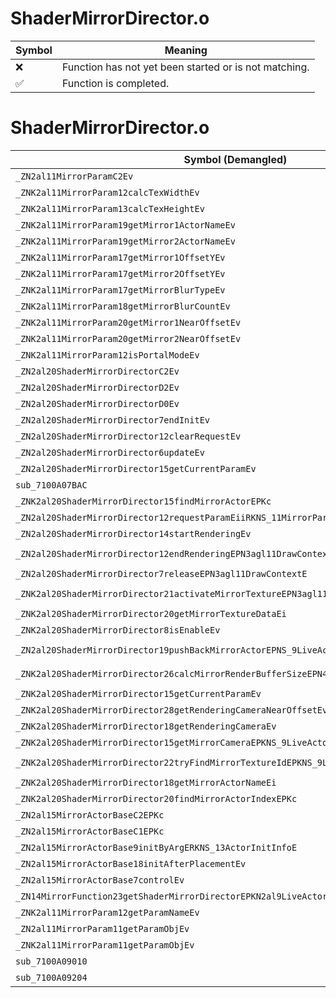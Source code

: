 # ShaderMirrorDirector.o
| Symbol | Meaning 
| ------------- | ------------- 
| :x: | Function has not yet been started or is not matching. 
| :white_check_mark: | Function is completed. 


# ShaderMirrorDirector.o
| Symbol (Demangled) | Symbol (Mangled) | Decompiled? |
| ------------- |  ------------- | ------------- |
| `_ZN2al11MirrorParamC2Ev` | `al::MirrorParam::MirrorParam(void)` | :white_check_mark: |
| `_ZNK2al11MirrorParam12calcTexWidthEv` | `al::MirrorParam::calcTexWidth(void)const` | :white_check_mark: |
| `_ZNK2al11MirrorParam13calcTexHeightEv` | `al::MirrorParam::calcTexHeight(void)const` | :white_check_mark: |
| `_ZNK2al11MirrorParam19getMirror1ActorNameEv` | `al::MirrorParam::getMirror1ActorName(void)const` | :white_check_mark: |
| `_ZNK2al11MirrorParam19getMirror2ActorNameEv` | `al::MirrorParam::getMirror2ActorName(void)const` | :white_check_mark: |
| `_ZNK2al11MirrorParam17getMirror1OffsetYEv` | `al::MirrorParam::getMirror1OffsetY(void)const` | :white_check_mark: |
| `_ZNK2al11MirrorParam17getMirror2OffsetYEv` | `al::MirrorParam::getMirror2OffsetY(void)const` | :white_check_mark: |
| `_ZNK2al11MirrorParam17getMirrorBlurTypeEv` | `al::MirrorParam::getMirrorBlurType(void)const` | :white_check_mark: |
| `_ZNK2al11MirrorParam18getMirrorBlurCountEv` | `al::MirrorParam::getMirrorBlurCount(void)const` | :white_check_mark: |
| `_ZNK2al11MirrorParam20getMirror1NearOffsetEv` | `al::MirrorParam::getMirror1NearOffset(void)const` | :white_check_mark: |
| `_ZNK2al11MirrorParam20getMirror2NearOffsetEv` | `al::MirrorParam::getMirror2NearOffset(void)const` | :white_check_mark: |
| `_ZNK2al11MirrorParam12isPortalModeEv` | `al::MirrorParam::isPortalMode(void)const` | :white_check_mark: |
| `_ZN2al20ShaderMirrorDirectorC2Ev` | `al::ShaderMirrorDirector::ShaderMirrorDirector(void)` | :white_check_mark: |
| `_ZN2al20ShaderMirrorDirectorD2Ev` | `al::ShaderMirrorDirector::~ShaderMirrorDirector()` | :white_check_mark: |
| `_ZN2al20ShaderMirrorDirectorD0Ev` | `al::ShaderMirrorDirector::~ShaderMirrorDirector()` | :white_check_mark: |
| `_ZN2al20ShaderMirrorDirector7endInitEv` | `al::ShaderMirrorDirector::endInit(void)` | :white_check_mark: |
| `_ZN2al20ShaderMirrorDirector12clearRequestEv` | `al::ShaderMirrorDirector::clearRequest(void)` | :white_check_mark: |
| `_ZN2al20ShaderMirrorDirector6updateEv` | `al::ShaderMirrorDirector::update(void)` | :white_check_mark: |
| `_ZN2al20ShaderMirrorDirector15getCurrentParamEv` | `al::ShaderMirrorDirector::getCurrentParam(void)` | :white_check_mark: |
| `sub_7100A07BAC` | `` | :white_check_mark: |
| `_ZNK2al20ShaderMirrorDirector15findMirrorActorEPKc` | `al::ShaderMirrorDirector::findMirrorActor(char const*)const` | :white_check_mark: |
| `_ZN2al20ShaderMirrorDirector12requestParamEiiRKNS_11MirrorParamE` | `al::ShaderMirrorDirector::requestParam(int,int,al::MirrorParam const&)` | :white_check_mark: |
| `_ZN2al20ShaderMirrorDirector14startRenderingEv` | `al::ShaderMirrorDirector::startRendering(void)` | :white_check_mark: |
| `_ZN2al20ShaderMirrorDirector12endRenderingEPN3agl11DrawContextEPKNS1_11TextureDataE` | `al::ShaderMirrorDirector::endRendering(agl::DrawContext *,agl::TextureData const*)` | :white_check_mark: |
| `_ZN2al20ShaderMirrorDirector7releaseEPN3agl11DrawContextE` | `al::ShaderMirrorDirector::release(agl::DrawContext *)` | :white_check_mark: |
| `_ZNK2al20ShaderMirrorDirector21activateMirrorTextureEPN3agl11DrawContextEi` | `al::ShaderMirrorDirector::activateMirrorTexture(agl::DrawContext *,int)const` | :white_check_mark: |
| `_ZNK2al20ShaderMirrorDirector20getMirrorTextureDataEi` | `al::ShaderMirrorDirector::getMirrorTextureData(int)const` | :white_check_mark: |
| `_ZNK2al20ShaderMirrorDirector8isEnableEv` | `al::ShaderMirrorDirector::isEnable(void)const` | :white_check_mark: |
| `_ZN2al20ShaderMirrorDirector19pushBackMirrorActorEPNS_9LiveActorERKNS_13ActorInitInfoE` | `al::ShaderMirrorDirector::pushBackMirrorActor(al::LiveActor *,al::ActorInitInfo const&)` | :white_check_mark: |
| `_ZNK2al20ShaderMirrorDirector26calcMirrorRenderBufferSizeEPN4sead7Vector2IiEE` | `al::ShaderMirrorDirector::calcMirrorRenderBufferSize(sead::Vector2<int> *)const` | :white_check_mark: |
| `_ZNK2al20ShaderMirrorDirector15getCurrentParamEv` | `al::ShaderMirrorDirector::getCurrentParam(void)const` | :white_check_mark: |
| `_ZNK2al20ShaderMirrorDirector28getRenderingCameraNearOffsetEv` | `al::ShaderMirrorDirector::getRenderingCameraNearOffset(void)const` | :white_check_mark: |
| `_ZNK2al20ShaderMirrorDirector18getRenderingCameraEv` | `al::ShaderMirrorDirector::getRenderingCamera(void)const` | :white_check_mark: |
| `_ZNK2al20ShaderMirrorDirector15getMirrorCameraEPKNS_9LiveActorE` | `al::ShaderMirrorDirector::getMirrorCamera(al::LiveActor const*)const` | :white_check_mark: |
| `_ZNK2al20ShaderMirrorDirector22tryFindMirrorTextureIdEPKNS_9LiveActorE` | `al::ShaderMirrorDirector::tryFindMirrorTextureId(al::LiveActor const*)const` | :white_check_mark: |
| `_ZNK2al20ShaderMirrorDirector18getMirrorActorNameEi` | `al::ShaderMirrorDirector::getMirrorActorName(int)const` | :white_check_mark: |
| `_ZNK2al20ShaderMirrorDirector20findMirrorActorIndexEPKc` | `al::ShaderMirrorDirector::findMirrorActorIndex(char const*)const` | :white_check_mark: |
| `_ZN2al15MirrorActorBaseC2EPKc` | `al::MirrorActorBase::MirrorActorBase(char const*)` | :white_check_mark: |
| `_ZN2al15MirrorActorBaseC1EPKc` | `al::MirrorActorBase::MirrorActorBase(char const*)` | :white_check_mark: |
| `_ZN2al15MirrorActorBase9initByArgERKNS_13ActorInitInfoE` | `al::MirrorActorBase::initByArg(al::ActorInitInfo const&)` | :white_check_mark: |
| `_ZN2al15MirrorActorBase18initAfterPlacementEv` | `al::MirrorActorBase::initAfterPlacement(void)` | :white_check_mark: |
| `_ZN2al15MirrorActorBase7controlEv` | `al::MirrorActorBase::control(void)` | :white_check_mark: |
| `_ZN14MirrorFunction23getShaderMirrorDirectorEPKN2al9LiveActorE` | `MirrorFunction::getShaderMirrorDirector(al::LiveActor const*)` | :white_check_mark: |
| `_ZNK2al11MirrorParam12getParamNameEv` | `al::MirrorParam::getParamName(void)const` | :white_check_mark: |
| `_ZN2al11MirrorParam11getParamObjEv` | `al::MirrorParam::getParamObj(void)` | :white_check_mark: |
| `_ZNK2al11MirrorParam11getParamObjEv` | `al::MirrorParam::getParamObj(void)const` | :white_check_mark: |
| `sub_7100A09010` | `` | :white_check_mark: |
| `sub_7100A09204` | `` | :white_check_mark: |
